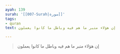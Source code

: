 ```yaml
---
ayah: 139
surah: '[[007-Surah|سورة]]'
tags:
- quran
text: إن هؤلاء متبر ما هم فيه وباطل ما كانوا يعملون

---
```

> إن هؤلاء متبر ما هم فيه وباطل ما كانوا يعملون
